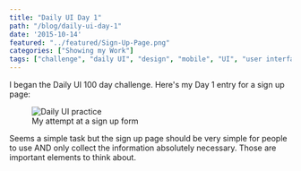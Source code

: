 ```yaml
---
title: "Daily UI Day 1"
path: "/blog/daily-ui-day-1"
date: '2015-10-14'
featured: "../featured/Sign-Up-Page.png"
categories: ["Showing my Work"]
tags: ["challenge", "daily UI", "design", "mobile", "UI", "user interface"]
---
```


I began the Daily UI 100 day challenge. Here's my Day 1 entry for a sign up page:

<figure>
  <img
    sizes="(max-width: 810px) 100vw, 810px"
    srcset="https://res.cloudinary.com/dhdaswa6t/image/upload/f_auto,q_60,w_203/v1530396697/blog/Sign-Up-Page.png 203w,
            https://res.cloudinary.com/dhdaswa6t/image/upload/f_auto,q_60,w_405/v1530396697/blog/Sign-Up-Page.png 405w,
            https://res.cloudinary.com/dhdaswa6t/image/upload/f_auto,q_60,w_810/v1530396697/blog/Sign-Up-Page.png 810w,
            https://res.cloudinary.com/dhdaswa6t/image/upload/f_auto,q_60,w_1215/v1530396697/blog/Sign-Up-Page.png 1215w"
    src="https://res.cloudinary.com/dhdaswa6t/image/upload/f_auto,q_60,w_810/v1530396697/blog/Sign-Up-Page.png"
    alt="Daily UI practice" />
  <figcaption>My attempt at a sign up form</figcaption>
</figure>

Seems a simple task but the sign up page should be very simple for people to use AND only collect the information absolutely necessary. Those are important elements to think about.
